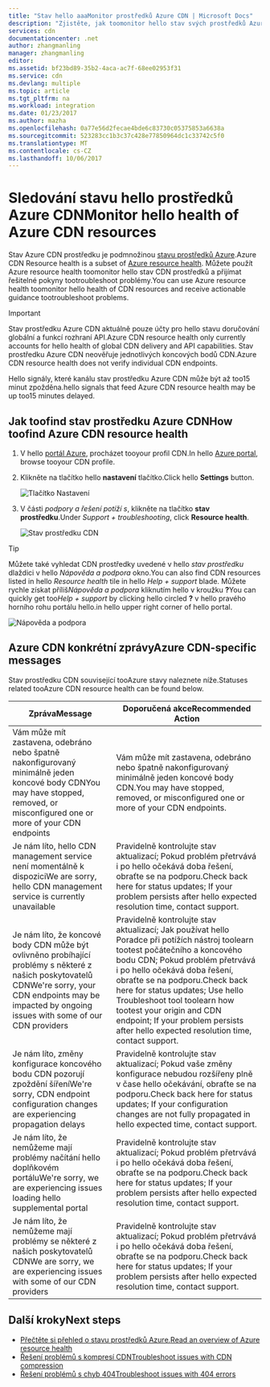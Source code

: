```yaml
---
title: "Stav hello aaaMonitor prostředků Azure CDN | Microsoft Docs"
description: "Zjistěte, jak toomonitor hello stav svých prostředků Azure CDN pomocí Azure Resource Health."
services: cdn
documentationcenter: .net
author: zhangmanling
manager: zhangmanling
editor: 
ms.assetid: bf23bd89-35b2-4aca-ac7f-68ee02953f31
ms.service: cdn
ms.devlang: multiple
ms.topic: article
ms.tgt_pltfrm: na
ms.workload: integration
ms.date: 01/23/2017
ms.author: mazha
ms.openlocfilehash: 0a77e56d2fecae4bde6c83730c05375853a6638a
ms.sourcegitcommit: 523283cc1b3c37c428e77850964dc1c33742c5f0
ms.translationtype: MT
ms.contentlocale: cs-CZ
ms.lasthandoff: 10/06/2017
---
```

# <a name="monitor-hello-health-of-azure-cdn-resources"></a><span data-ttu-id="dcb6d-103">Sledování stavu hello prostředků Azure CDN</span><span class="sxs-lookup"><span data-stu-id="dcb6d-103">Monitor hello health of Azure CDN resources</span></span>
  
<span data-ttu-id="dcb6d-104">Stav Azure CDN prostředku je podmnožinou [stavu prostředků Azure](../resource-health/resource-health-overview.md).</span><span class="sxs-lookup"><span data-stu-id="dcb6d-104">Azure CDN Resource health is a subset of [Azure resource health](../resource-health/resource-health-overview.md).</span></span>  <span data-ttu-id="dcb6d-105">Můžete použít Azure resource health toomonitor hello stav CDN prostředků a přijímat řešitelné pokyny tootroubleshoot problémy.</span><span class="sxs-lookup"><span data-stu-id="dcb6d-105">You can use Azure resource health toomonitor hello health of CDN resources and receive actionable guidance tootroubleshoot problems.</span></span>

>[!IMPORTANT] 
><span data-ttu-id="dcb6d-106">Stav prostředku Azure CDN aktuálně pouze účty pro hello stavu doručování globální a funkcí rozhraní API.</span><span class="sxs-lookup"><span data-stu-id="dcb6d-106">Azure CDN resource health only currently accounts for hello health of global CDN delivery and API capabilities.</span></span>  <span data-ttu-id="dcb6d-107">Stav prostředku Azure CDN neověřuje jednotlivých koncových bodů CDN.</span><span class="sxs-lookup"><span data-stu-id="dcb6d-107">Azure CDN resource health does not verify individual CDN endpoints.</span></span>
>
><span data-ttu-id="dcb6d-108">Hello signály, které kanálu stav prostředku Azure CDN může být až too15 minut zpožděna.</span><span class="sxs-lookup"><span data-stu-id="dcb6d-108">hello signals that feed Azure CDN resource health may be up too15 minutes delayed.</span></span>

## <a name="how-toofind-azure-cdn-resource-health"></a><span data-ttu-id="dcb6d-109">Jak toofind stav prostředku Azure CDN</span><span class="sxs-lookup"><span data-stu-id="dcb6d-109">How toofind Azure CDN resource health</span></span>

1. <span data-ttu-id="dcb6d-110">V hello [portál Azure](https://portal.azure.com), procházet tooyour profil CDN.</span><span class="sxs-lookup"><span data-stu-id="dcb6d-110">In hello [Azure portal](https://portal.azure.com), browse tooyour CDN profile.</span></span>

2. <span data-ttu-id="dcb6d-111">Klikněte na tlačítko hello **nastavení** tlačítko.</span><span class="sxs-lookup"><span data-stu-id="dcb6d-111">Click hello **Settings** button.</span></span>

    ![Tlačítko Nastavení](./media/cdn-resource-health/cdn-profile-settings.png)

3. <span data-ttu-id="dcb6d-113">V části *podpory a řešení potíží s*, klikněte na tlačítko **stav prostředku**.</span><span class="sxs-lookup"><span data-stu-id="dcb6d-113">Under *Support + troubleshooting*, click **Resource health**.</span></span>

    ![Stav prostředku CDN](./media/cdn-resource-health/cdn-resource-health3.png)

>[!TIP] 
><span data-ttu-id="dcb6d-115">Můžete také vyhledat CDN prostředky uvedené v hello *stav prostředku* dlaždici v hello *Nápověda a podpora* okno.</span><span class="sxs-lookup"><span data-stu-id="dcb6d-115">You can also find CDN resources listed in hello *Resource health* tile in hello *Help + support* blade.</span></span>  <span data-ttu-id="dcb6d-116">Můžete rychle získat příliš*Nápověda a podpora* kliknutím hello v kroužku **?**</span><span class="sxs-lookup"><span data-stu-id="dcb6d-116">You can quickly get too*Help + support* by clicking hello circled **?**</span></span> <span data-ttu-id="dcb6d-117">v hello pravého horního rohu portálu hello.</span><span class="sxs-lookup"><span data-stu-id="dcb6d-117">in hello upper right corner of hello portal.</span></span>
>
> ![Nápověda a podpora](./media/cdn-resource-health/cdn-help-support.png)

## <a name="azure-cdn-specific-messages"></a><span data-ttu-id="dcb6d-119">Azure CDN konkrétní zprávy</span><span class="sxs-lookup"><span data-stu-id="dcb6d-119">Azure CDN-specific messages</span></span>

<span data-ttu-id="dcb6d-120">Stav prostředku CDN související tooAzure stavy naleznete níže.</span><span class="sxs-lookup"><span data-stu-id="dcb6d-120">Statuses related tooAzure CDN resource health can be found below.</span></span>

|<span data-ttu-id="dcb6d-121">Zpráva</span><span class="sxs-lookup"><span data-stu-id="dcb6d-121">Message</span></span> | <span data-ttu-id="dcb6d-122">Doporučená akce</span><span class="sxs-lookup"><span data-stu-id="dcb6d-122">Recommended Action</span></span> |
|---|---|
|<span data-ttu-id="dcb6d-123">Vám může mít zastavena, odebráno nebo špatně nakonfigurovaný minimálně jeden koncové body CDN</span><span class="sxs-lookup"><span data-stu-id="dcb6d-123">You may have stopped, removed, or misconfigured one or more of your CDN endpoints</span></span> | <span data-ttu-id="dcb6d-124">Vám může mít zastavena, odebráno nebo špatně nakonfigurovaný minimálně jeden koncové body CDN.</span><span class="sxs-lookup"><span data-stu-id="dcb6d-124">You may have stopped, removed, or misconfigured one or more of your CDN endpoints.</span></span>|
|<span data-ttu-id="dcb6d-125">Je nám líto, hello CDN management service není momentálně k dispozici</span><span class="sxs-lookup"><span data-stu-id="dcb6d-125">We are sorry, hello CDN management service is currently unavailable</span></span> | <span data-ttu-id="dcb6d-126">Pravidelně kontrolujte stav aktualizací; Pokud problém přetrvává i po hello očekává doba řešení, obraťte se na podporu.</span><span class="sxs-lookup"><span data-stu-id="dcb6d-126">Check back here for status updates; If your problem persists after hello expected resolution time, contact support.</span></span>|
|<span data-ttu-id="dcb6d-127">Je nám líto, že koncové body CDN může být ovlivněno probíhající problémy s některé z našich poskytovatelů CDN</span><span class="sxs-lookup"><span data-stu-id="dcb6d-127">We're sorry, your CDN endpoints may be impacted by ongoing issues with some of our CDN providers</span></span> | <span data-ttu-id="dcb6d-128">Pravidelně kontrolujte stav aktualizací; Jak používat hello Poradce při potížích nástroj toolearn tootest počátečního a koncového bodu CDN; Pokud problém přetrvává i po hello očekává doba řešení, obraťte se na podporu.</span><span class="sxs-lookup"><span data-stu-id="dcb6d-128">Check back here for status updates; Use hello Troubleshoot tool toolearn how tootest your origin and CDN endpoint; If your problem persists after hello expected resolution time, contact support.</span></span> |
|<span data-ttu-id="dcb6d-129">Je nám líto, změny konfigurace koncového bodu CDN pozorují zpoždění šíření</span><span class="sxs-lookup"><span data-stu-id="dcb6d-129">We're sorry, CDN endpoint configuration changes are experiencing propagation delays</span></span> | <span data-ttu-id="dcb6d-130">Pravidelně kontrolujte stav aktualizací; Pokud vaše změny konfigurace nebudou rozšířeny plně v čase hello očekávání, obraťte se na podporu.</span><span class="sxs-lookup"><span data-stu-id="dcb6d-130">Check back here for status updates; If your configuration changes are not fully propagated in hello expected time, contact support.</span></span>|
|<span data-ttu-id="dcb6d-131">Je nám líto, že nemůžeme mají problémy načítání hello doplňkovém portálu</span><span class="sxs-lookup"><span data-stu-id="dcb6d-131">We're sorry, we are experiencing issues loading hello supplemental portal</span></span> | <span data-ttu-id="dcb6d-132">Pravidelně kontrolujte stav aktualizací; Pokud problém přetrvává i po hello očekává doba řešení, obraťte se na podporu.</span><span class="sxs-lookup"><span data-stu-id="dcb6d-132">Check back here for status updates; If your problem persists after hello expected resolution time, contact support.</span></span>|
<span data-ttu-id="dcb6d-133">Je nám líto, že nemůžeme mají problémy se některé z našich poskytovatelů CDN</span><span class="sxs-lookup"><span data-stu-id="dcb6d-133">We are sorry, we are experiencing issues with some of our CDN providers</span></span> | <span data-ttu-id="dcb6d-134">Pravidelně kontrolujte stav aktualizací; Pokud problém přetrvává i po hello očekává doba řešení, obraťte se na podporu.</span><span class="sxs-lookup"><span data-stu-id="dcb6d-134">Check back here for status updates; If your problem persists after hello expected resolution time, contact support.</span></span> |

## <a name="next-steps"></a><span data-ttu-id="dcb6d-135">Další kroky</span><span class="sxs-lookup"><span data-stu-id="dcb6d-135">Next steps</span></span>

- [<span data-ttu-id="dcb6d-136">Přečtěte si přehled o stavu prostředků Azure.</span><span class="sxs-lookup"><span data-stu-id="dcb6d-136">Read an overview of Azure resource health</span></span>](../resource-health/resource-health-overview.md)
- [<span data-ttu-id="dcb6d-137">Řešení problémů s kompresí CDN</span><span class="sxs-lookup"><span data-stu-id="dcb6d-137">Troubleshoot issues with CDN compression</span></span>](./cdn-troubleshoot-compression.md)
- [<span data-ttu-id="dcb6d-138">Řešení problémů s chyb 404</span><span class="sxs-lookup"><span data-stu-id="dcb6d-138">Troubleshoot issues with 404 errors</span></span>](./cdn-troubleshoot-endpoint.md)